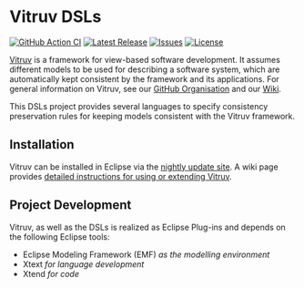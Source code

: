# Vitruv DSLs
[![GitHub Action CI](https://github.com/vitruv-tools/Vitruv-DSLs/workflows/CI/badge.svg)](https://github.com/vitruv-tools/Vitruv-DSLs/actions?query=workflow%3ACI)
[![Latest Release](https://img.shields.io/github/release/vitruv-tools/Vitruv-DSLs.svg)](https://github.com/vitruv-tools/Vitruv-DSLs/releases/latest)
[![Issues](https://img.shields.io/github/issues/vitruv-tools/Vitruv-DSLs.svg)](https://github.com/vitruv-tools/Vitruv-DSLs/issues)
[![License](https://img.shields.io/github/license/vitruv-tools/Vitruv-DSLs.svg)](https://raw.githubusercontent.com/vitruv-tools/Vitruv-DSLs/main/LICENSE)

[Vitruv](https://vitruv.tools) is a framework for view-based software development. It assumes different models to be used for describing a software system,
which are automatically kept consistent by the framework and its applications. For general information on Vitruv, see our [GitHub Organisation](https://github.com/vitruv-tools) and our [Wiki](https://github.com/vitruv-tools/.github/wiki).

This DSLs project provides several languages to specify consistency preservation rules for keeping models consistent with the Vitruv framework.

## Installation
Vitruv can be installed in Eclipse via the [nightly update site](https://vitruv.tools/updatesite/nightly). A wiki page provides [detailed instructions for using or extending Vitruv](https://github.com/vitruv-tools/Vitruv/wiki/Getting-Started).

## Project Development

Vitruv, as well as the DSLs is realized as Eclipse Plug-ins and depends on the following Eclipse tools:
- Eclipse Modeling Framework (EMF) _as the modelling environment_
- Xtext _for language development_
- Xtend _for code_
